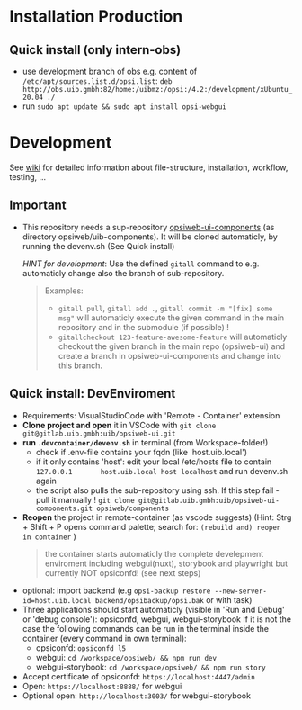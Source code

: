 
# Installation Production
## Quick install (only intern-obs)
* use development branch of obs e.g. content of `/etc/apt/sources.list.d/opsi.list`: `deb http://obs.uib.gmbh:82/home:/uibmz:/opsi:/4.2:/development/xUbuntu_20.04 ./`
* run `sudo apt update && sudo apt install opsi-webgui`

# Development
See [wiki](https://gitlab.uib.gmbh/uib/opsiweb-ui/-/wikis/Usage-webgui-with-components-lib) for detailed information about file-structure, installation, workflow, testing, ...
## Important
* This repository needs a sup-repository [opsiweb-ui-components](https://gitlab.uib.gmbh/uib/opsiweb-ui-components) (as directory opsiweb/uib-components). It will be cloned automaticly, by running the devenv.sh (See Quick install)

  *HINT for development*:
  Use the defined `gitall` command to e.g. automaticly change also the branch of sub-repository.
  > Examples:
  >  * `gitall pull`, `gitall add .`, `gitall commit -m "[fix] some msg"` will automaticly execute the given command in the main repository and in the submodule (if possible) !
  >  * `gitallcheckout 123-feature-awesome-feature` will automaticly checkout the given branch in the main repo (opsiweb-ui) and create a branch in opsiweb-ui-components and change into this branch.
## Quick install: DevEnviroment
* Requirements: VisualStudioCode with 'Remote - Container' extension
* **Clone project and open** it in VSCode with `git clone git@gitlab.uib.gmbh:uib/opsiweb-ui.git`
* **run `.devcontainer/devenv.sh`** in terminal (from Workspace-folder!)
  * check if .env-file contains your fqdn (like 'host.uib.local')
  * if it only contains 'host': edit your local /etc/hosts file to contain `127.0.0.1       host.uib.local host localhost` and run devenv.sh again
  * the script also pulls the sub-repository using ssh. If this step fail - pull it manually !
    `git clone git@gitlab.uib.gmbh:uib/opsiweb-ui-components.git opsiweb/components`
* **Reopen** the project in remote-container (as vscode suggests)
  (Hint: Strg + Shift + P opens command palette; search for: `(rebuild and) reopen in container` )
    > the container starts automaticly the complete develepment enviroment including webgui(nuxt), storybook and playwright
    > but currently NOT opsiconfd! (see next steps)
* optional: import backend (e.g `opsi-backup restore --new-server-id=host.uib.local backend/opsibackup/opsi.bak` or with task)
* Three applications should start automaticly (visible in 'Run and Debug' or 'debug console'): opsiconfd, webgui, webgui-storybook
  If it is not the case the following commands can be run in the terminal inside the container (every command in own terminal):
  * opsiconfd: `opsiconfd l5`
  * webgui: `cd /workspace/opsiweb/ && npm run dev`
  * webgui-storybook: `cd /workspace/opsiweb/ && npm run story`
* Accept certificate of opsiconfd: `https://localhost:4447/admin`
* Open: `https://localhost:8888/` for webgui
* Optional open: `http://localhost:3003/` for webgui-storybook



